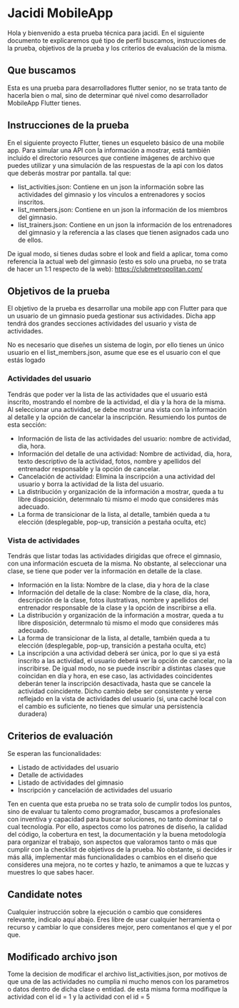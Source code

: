 # Jacidi MobileApp
Hola y bienvenido a esta prueba técnica para jacidi. En el siguiente documento te explicaremos qué tipo de perfil buscamos, instrucciones de la prueba, objetivos de la prueba y los criterios de evaluación de la misma.

## Que buscamos
Esta es una prueba para desarrolladores flutter senior, no se trata tanto de hacerla bien o mal, sino de determinar qué nivel como desarrollador MobileApp Flutter tienes.

## Instrucciones de la prueba
En el siguiente proyecto Flutter, tienes un esqueleto básico de una mobile app. Para simular una API con la información a mostrar, está también incluido el directorio resources que contiene imágenes de archivo que puedes utilizar y una simulación de las respuestas de la api con los datos que deberás mostrar por pantalla. tal que:
- list_activities.json: Contiene en un json la información sobre las actividades del gimnasio y los vínculos a entrenadores y socios inscritos.
- list_members.json: Contiene en un json la información de los miembros del gimnasio.
- list_trainers.json: Contiene en un json la información de los entrenadores del gimnasio y la referencia a las clases que tienen asignados cada uno de ellos.

De igual modo, si tienes dudas sobre el look and field a aplicar, toma como referencia la actual web del gimnasio (esto es solo una prueba, no se trata de hacer un 1:1 respecto de la web): https://clubmetropolitan.com/

## Objetivos de la prueba
El objetivo de la prueba es desarrollar una mobile app con Flutter para que un usuario de un gimnasio pueda gestionar sus actividades. Dicha app tendrá dos grandes secciones actividades del usuario y vista de actividades.

No es necesario que diseñes un sistema de login, por ello tienes un único usuario en el list_members.json, asume que ese es el usuario con el que estás logado

### Actividades del usuario
Tendrás que poder ver la lista de las actividades que el usuario está inscrito, mostrando el nombre de la actividad, el día y la hora de la misma. Al seleccionar una actividad, se debe mostrar una vista con la información al detalle y la opción de cancelar la inscripción.
Resumiendo los puntos de esta sección:
* Información de lista de las actividades del usuario: nombre de actividad, dia, hora.
* Información del detalle de una actividad: Nombre de actividad, dia, hora, texto descriptivo de la actividad, fotos, nombre y apellidos del entrenador responsable y la opción de cancelar.
* Cancelación de actividad: Elimina la inscripción a una actividad del usuario y borra la actividad de la lista del usuario.
* La distribución y organización de la información a mostrar, queda a tu libre disposición, determnalo tú mismo el modo que consideres más adecuado.
* La forma de transicionar de la lista, al detalle, también queda a tu elección (desplegable, pop-up, transición a pestaña oculta, etc)

### Vista de actividades
Tendrás que listar todas las actividades dirigidas que ofrece el gimnasio, con una información escueta de la misma. No obstante, al seleccionar una clase, se tiene que poder ver la información en detalle de la clase.
* Información en la lista: Nombre de la clase, dia y hora de la clase
* Información del detalle de la clase: Nombre de la clase, día, hora, descripción de la clase, fotos ilustrativas, nombre y apellidos del entrenador responsable de la clase y la opción de inscribirse a ella.
* La distribución y organización de la información a mostrar, queda a tu libre disposición, determnalo tú mismo el modo que consideres más adecuado.
* La forma de transicionar de la lista, al detalle, también queda a tu elección (desplegable, pop-up, transición a pestaña oculta, etc)
* La inscripción a una actividad deberá ser única, por lo que si ya está inscrito a las actividad, el usuario deberá ver la opción de cancelar, no la inscribirse. De igual modo, no se puede inscribir a distintas clases que coincidan en día y hora, en ese caso, las actividades coincidentes deberán tener la inscripción desactivada, hasta que se cancele la actividad coincidente. Dicho cambio debe ser consistente y verse reflejado en la vista de actividades del usuario (si, una caché local con el cambio es suficiente, no tienes que simular una persistencia duradera)

## Criterios de evaluación
Se esperan las funcionalidades:
* Listado de actividades del usuario
* Detalle de actividades
* Listado de actividades del gimnasio
* Inscripción y cancelación de actividades del usuario

Ten en cuenta que esta prueba no se trata solo de cumplir todos los puntos, sino de evaluar tu talento como programador, buscamos a profesionales con inventiva y capacidad para buscar soluciones, no tanto dominar tal o cual tecnología. Por ello, aspectos como los patrones de diseño, la calidad del código, la cobertura en test, la documentación y la buena metodología para organizar el trabajo, son aspectos que valoramos tanto o más que cumplir con la checklist de objetivos de la prueba. No obstante, si decides ir más allá, implementar más funcionalidades o cambios en el diseño que consideres una mejora, no te cortes y hazlo, te animamos a que te luzcas y muestres lo que sabes hacer.

## Candidate notes
Cualquier instrucción sobre la ejecución o cambio que consideres relevante, indicalo aquí abajo. Eres libre de usar cualquier herramienta o recurso y cambiar lo que consideres mejor, pero comentanos el que y el por que.

## Modificado archivo json
Tome la decision de modificar el archivo list_activities.json, por motivos de que una de las actividades no cumplia ni mucho menos con los parametros o datos dentro de dicha clase o entidad. de esta misma forma modifique la actividad con el id = 1 y la actividad con el id = 5